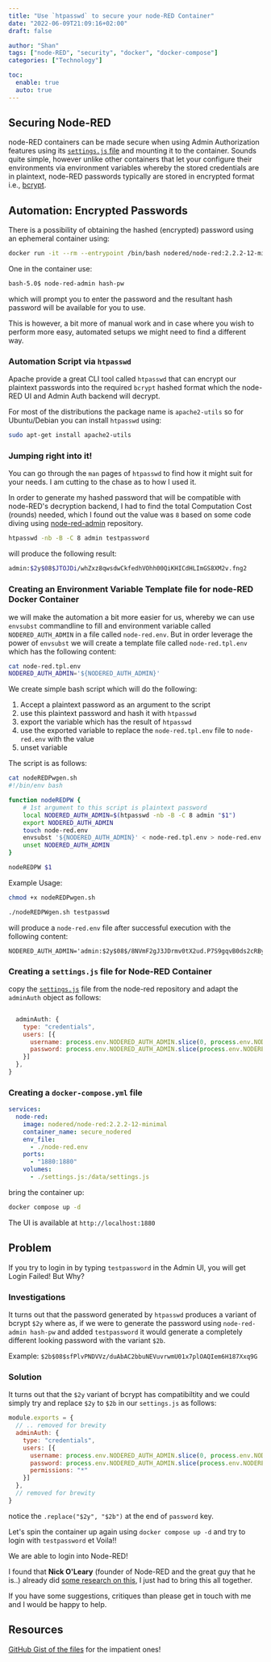 ```yaml
---
title: "Use `htpasswd` to secure your node-RED Container"
date: "2022-06-09T21:09:16+02:00"
draft: false

author: "Shan"
tags: ["node-RED", "security", "docker", "docker-compose"]
categories: ["Technology"]

toc:
  enable: true
  auto: true
---
```

<!--more-->
## Securing Node-RED

node-RED containers can be made secure when using Admin Authorization features
using its [`settings.js` file][1] and mounting it to the container. Sounds quite simple,
however unlike other containers that let your configure their environments via environment
variables whereby the stored credentials are in plaintext, node-RED passwords typically are
stored in encrypted format i.e., [bcrypt][2].

## Automation: Encrypted Passwords

There is a possibility of obtaining the hashed (encrypted) password using an ephemeral container
using:

```bash
docker run -it --rm --entrypoint /bin/bash nodered/node-red:2.2.2-12-minima
```
One in the container use:

```bash
bash-5.0$ node-red-admin hash-pw
```
which will prompt you to enter the password and the resultant hash password will be available for you
to use.

This is however, a bit more of manual work and in case where you wish to perform more easy, automated
setups we might need to find a different way.

### Automation Script via `htpasswd`

Apache provide a great CLI tool called `htpasswd` that can encrypt our plaintext passwords
into the required `bcrypt` hashed format which the node-RED UI and Admin Auth backend will decrypt.

For most of the distributions the package name is `apache2-utils` so for Ubuntu/Debian you can install
`htpasswd` using:

```bash
sudo apt-get install apache2-utils
```

### Jumping right into it!

You can go through the `man` pages of `htpasswd` to find how it might suit for your needs. I am cutting 
to the chase as to how I used it.

In order to generate my hashed password that will be compatible with node-RED's decryption backend, I had
to find the total Computation Cost (rounds) needed, which I found out the value was `8` based on some 
code diving using [node-red-admin][3] repository.

```bash
htpasswd -nb -B -C 8 admin testpassword
```
will produce the following result:

```bash
admin:$2y$08$JTOJDi/whZxz8qwsdwCkfedhVOhh00QiKHICdHLImGS8XM2v.fng2
```

### Creating an Environment Variable Template file for node-RED Docker Container

we will make the automation a bit more easier for us, whereby we can use `envsubst` commandline to fill
and environment variable called `NODERED_AUTH_ADMIN` in a file called `node-red.env`. But in order leverage
the power of `envsubst` we will create a template file called `node-red.tpl.env` which has the following 
content:

```bash
cat node-red.tpl.env
NODERED_AUTH_ADMIN='${NODERED_AUTH_ADMIN}'
```

We create simple bash script which will do the following:

1. Accept a plaintext password as an argument to the script
2. use this plaintext password and hash it with `htpasswd`
3. export the variable which has the result of `htpasswd`
4. use the exported variable to replace the `node-red.tpl.env` file to `node-red.env` with the value
5. unset variable


The script is as follows:

```bash
cat nodeREDPwgen.sh
#!/bin/env bash

function nodeREDPW {
    # 1st argument to this script is plaintext password
    local NODERED_AUTH_ADMIN=$(htpasswd -nb -B -C 8 admin "$1")
    export NODERED_AUTH_ADMIN
    touch node-red.env
    envsubst '${NODERED_AUTH_ADMIN}' < node-red.tpl.env > node-red.env
    unset NODERED_AUTH_ADMIN 
}

nodeREDPW $1
```

Example Usage:

```bash
chmod +x nodeREDPwgen.sh

./nodeREDPWgen.sh testpasswd
```

will produce a `node-red.env` file after successful execution with the following content:

```
NODERED_AUTH_ADMIN='admin:$2y$08$/8NVmF2gJ3JDrmv0tX2ud.P7S9gqvB0ds2cRByhnZcRdZOWhTnPN.'
```

### Creating a `settings.js` file for Node-RED Container

copy the [`settings.js`][1] file from the node-red repository and adapt the `adminAuth` object
as follows:

```javascript

  adminAuth: {
    type: "credentials",
    users: [{
      username: process.env.NODERED_AUTH_ADMIN.slice(0, process.env.NODERED_AUTH_ADMIN.indexOf(':')),
      password: process.env.NODERED_AUTH_ADMIN.slice(process.env.NODERED_AUTH_ADMIN.indexOf(':')+1)
    }]
  },
}
```

### Creating a `docker-compose.yml` file

```yaml
services:
  node-red:
    image: nodered/node-red:2.2.2-12-minimal
    container_name: secure_nodered
    env_file:
      - ./node-red.env
    ports:
      - "1880:1880"
    volumes:
      - ./settings.js:/data/settings.js
```

bring the container up:

```bash
docker compose up -d
```
The UI is available at `http://localhost:1880`

## Problem

If you try to login in by typing `testpassword` in the Admin UI, you will get Login Failed! But Why?

### Investigations

It turns out that the password generated by `htpasswd` produces a variant of bcrypt `$2y` where as,
if we were to generate the password using `node-red-admin hash-pw` and added `testpassword` it would
generate a completely different looking password with the variant `$2b`.

Example: `$2b$08$sfPlvPNDVVz/duAbAC2bbuNEVuvrwmU01x7plOAQIem6H187Xxq9G`


### Solution

It turns out that the `$2y` variant of bcrypt has compatibiltity and we could simply try and replace
`$2y` to `$2b` in our `settings.js` as follows:

```javascript
module.exports = {
  // .. removed for brewity
  adminAuth: {
    type: "credentials",
    users: [{
      username: process.env.NODERED_AUTH_ADMIN.slice(0, process.env.NODERED_AUTH_ADMIN.indexOf(':')),
      password: process.env.NODERED_AUTH_ADMIN.slice(process.env.NODERED_AUTH_ADMIN.indexOf(':')+1).replace("$2y$", "$2b$"),
      permissions: "*"
    }]
  },
  // removed for brewity
}
```

notice the `.replace("$2y", "$2b")` at the end of `password` key.

Let's spin the container up again using `docker compose up -d` and try to login with `testpassword` et Voila!!

We are able to login into Node-RED!

I found that __Nick O'Leary__ (founder of Node-RED and the great guy that he is..) already did [some research on this][4],
I just had to bring this all together.

If you have some suggestions, critiques than please get in touch with me and I would be happy to help.

## Resources

[GitHub Gist of the files][5] for the impatient ones!


[1]: https://github.com/node-red/node-red/blob/master/packages/node_modules/node-red/settings.js
[2]: https://en.wikipedia.org/wiki/Bcrypt
[3]: https://github.com/node-red/node-red-admin/blob/master/lib/commands/hash.js#L28
[4]: https://github.com/node-red/node-red-docker/issues/109
[5]: https://gist.github.com/shantanoo-desai/0d5fbc51518f6cdd1e04cbeab8d63c13 
